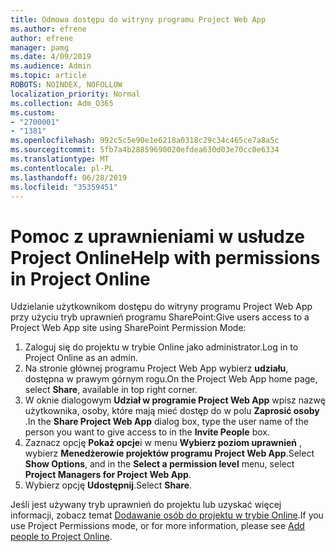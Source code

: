 ```yaml
---
title: Odmowa dostępu do witryny programu Project Web App
ms.author: efrene
author: efrene
manager: pamg
ms.date: 4/09/2019
ms.audience: Admin
ms.topic: article
ROBOTS: NOINDEX, NOFOLLOW
localization_priority: Normal
ms.collection: Adm_O365
ms.custom:
- "2700001"
- "1381"
ms.openlocfilehash: 992c5c5e90e1e6218a0318c29c34c465ce7a8a5c
ms.sourcegitcommit: 5fb7a4b28859690020efdea630d03e70cc0e6334
ms.translationtype: MT
ms.contentlocale: pl-PL
ms.lasthandoff: 06/28/2019
ms.locfileid: "35359451"
---
```

# <a name="help-with-permissions-in-project-online"></a><span data-ttu-id="5589c-102">Pomoc z uprawnieniami w usłudze Project Online</span><span class="sxs-lookup"><span data-stu-id="5589c-102">Help with permissions in Project Online</span></span>

<span data-ttu-id="5589c-103">Udzielanie użytkownikom dostępu do witryny programu Project Web App przy użyciu tryb uprawnień programu SharePoint:</span><span class="sxs-lookup"><span data-stu-id="5589c-103">Give users access to a Project Web App site using SharePoint Permission Mode:</span></span>

1. <span data-ttu-id="5589c-104">Zaloguj się do projektu w trybie Online jako administrator.</span><span class="sxs-lookup"><span data-stu-id="5589c-104">Log in to Project Online as an admin.</span></span>
2. <span data-ttu-id="5589c-105">Na stronie głównej programu Project Web App wybierz **udziału**, dostępna w prawym górnym rogu.</span><span class="sxs-lookup"><span data-stu-id="5589c-105">On the Project Web App home page, select **Share**, available in top right corner.</span></span>
3. <span data-ttu-id="5589c-106">W oknie dialogowym **Udział w programie Project Web App** wpisz nazwę użytkownika, osoby, które mają mieć dostęp do w polu **Zaprosić osoby** .</span><span class="sxs-lookup"><span data-stu-id="5589c-106">In the **Share Project Web App** dialog box, type the user name of the person you want to give access to in the **Invite People** box.</span></span>
4. <span data-ttu-id="5589c-107">Zaznacz opcję **Pokaż opcje**i w menu **Wybierz poziom uprawnień** , wybierz **Menedżerowie projektów programu Project Web App**.</span><span class="sxs-lookup"><span data-stu-id="5589c-107">Select **Show Options**, and in the **Select a permission level** menu, select **Project Managers for Project Web App**.</span></span>
5. <span data-ttu-id="5589c-108">Wybierz opcję **Udostępnij**.</span><span class="sxs-lookup"><span data-stu-id="5589c-108">Select **Share**.</span></span>

<span data-ttu-id="5589c-109">Jeśli jest używany tryb uprawnień do projektu lub uzyskać więcej informacji, zobacz temat [Dodawanie osób do projektu w trybie Online](https://docs.microsoft.com/projectonline/step-2-add-people-to-project-online).</span><span class="sxs-lookup"><span data-stu-id="5589c-109">If you use Project Permissions mode, or for more information, please see [Add people to Project Online](https://docs.microsoft.com/projectonline/step-2-add-people-to-project-online).</span></span>
